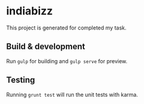 # indiabizz

This project is generated for completed my task.

## Build & development

Run `gulp` for building and `gulp serve` for preview.

## Testing

Running `grunt test` will run the unit tests with karma.
